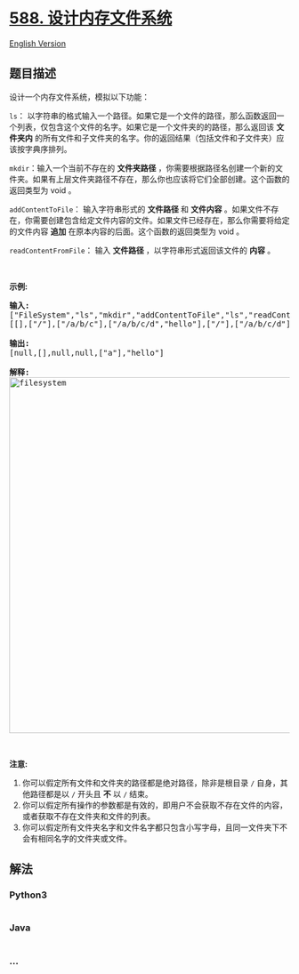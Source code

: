 # [588. 设计内存文件系统](https://leetcode-cn.com/problems/design-in-memory-file-system)

[English Version](/solution/0500-0599/0588.Design%20In-Memory%20File%20System/README_EN.md)

## 题目描述

<!-- 这里写题目描述 -->

<p>设计一个内存文件系统，模拟以下功能：</p>

<p><code>ls</code>： 以字符串的格式输入一个路径。如果它是一个文件的路径，那么函数返回一个列表，仅包含这个文件的名字。如果它是一个文件夹的的路径，那么返回该 <strong>文件夹内</strong>&nbsp;的所有文件和子文件夹的名字。你的返回结果（包括文件和子文件夹）应该按字典序排列。</p>

<p><code>mkdir</code>：输入一个当前不存在的&nbsp;<strong>文件夹路径</strong>&nbsp;，你需要根据路径名创建一个新的文件夹。如果有上层文件夹路径不存在，那么你也应该将它们全部创建。这个函数的返回类型为 void 。</p>

<p><code>addContentToFile</code>： 输入字符串形式的&nbsp;<strong>文件路径</strong>&nbsp;和 <strong>文件内容</strong>&nbsp;。如果文件不存在，你需要创建包含给定文件内容的文件。如果文件已经存在，那么你需要将给定的文件内容 <strong>追加</strong>&nbsp;在原本内容的后面。这个函数的返回类型为 void 。</p>

<p><code>readContentFromFile</code>： 输入 <strong>文件路径</strong>&nbsp;，以字符串形式返回该文件的&nbsp;<strong>内容</strong>&nbsp;。</p>

<p>&nbsp;</p>

<p><strong>示例:</strong></p>

<pre><strong>输入:</strong> 
[&quot;FileSystem&quot;,&quot;ls&quot;,&quot;mkdir&quot;,&quot;addContentToFile&quot;,&quot;ls&quot;,&quot;readContentFromFile&quot;]
[[],[&quot;/&quot;],[&quot;/a/b/c&quot;],[&quot;/a/b/c/d&quot;,&quot;hello&quot;],[&quot;/&quot;],[&quot;/a/b/c/d&quot;]]

<strong>输出:</strong>
[null,[],null,null,[&quot;a&quot;],&quot;hello&quot;]

<strong>解释:</strong>
<img alt="filesystem" src="https://cdn.jsdelivr.net/gh/doocs/leetcode@main/solution/0500-0599/0588.Design%20In-Memory%20File%20System/images/filesystem.png" style="width: 640px;">
</pre>

<p>&nbsp;</p>

<p><strong>注意:</strong></p>

<ol>
	<li>你可以假定所有文件和文件夹的路径都是绝对路径，除非是根目录&nbsp;<code>/</code>&nbsp;自身，其他路径都是以&nbsp;<code>/</code>&nbsp;开头且 <strong>不</strong> 以&nbsp;<code>/</code>&nbsp;结束。</li>
	<li>你可以假定所有操作的参数都是有效的，即用户不会获取不存在文件的内容，或者获取不存在文件夹和文件的列表。</li>
	<li>你可以假定所有文件夹名字和文件名字都只包含小写字母，且同一文件夹下不会有相同名字的文件夹或文件。</li>
</ol>


## 解法

<!-- 这里可写通用的实现逻辑 -->

<!-- tabs:start -->

### **Python3**

<!-- 这里可写当前语言的特殊实现逻辑 -->

```python

```

### **Java**

<!-- 这里可写当前语言的特殊实现逻辑 -->

```java

```

### **...**

```

```

<!-- tabs:end -->
